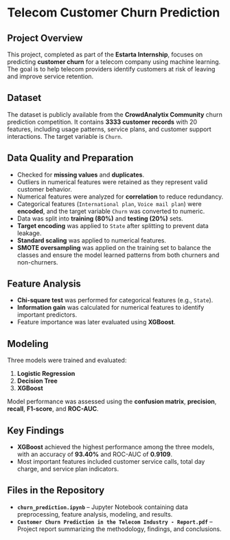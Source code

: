# Telecom Customer Churn Prediction

## Project Overview
This project, completed as part of the **Estarta Internship**, focuses on predicting **customer churn** for a telecom company using machine learning. The goal is to help telecom providers identify customers at risk of leaving and improve service retention.

## Dataset
The dataset is publicly available from the **CrowdAnalytix Community** churn prediction competition. It contains **3333 customer records** with 20 features, including usage patterns, service plans, and customer support interactions. The target variable is `Churn`.

## Data Quality and Preparation
- Checked for **missing values** and **duplicates**.  
- Outliers in numerical features were retained as they represent valid customer behavior.  
- Numerical features were analyzed for **correlation** to reduce redundancy.  
- Categorical features (`International plan`, `Voice mail plan`) were **encoded**, and the target variable `Churn` was converted to numeric.  
- Data was split into **training (80%)** and **testing (20%)** sets.  
- **Target encoding** was applied to `State` after splitting to prevent data leakage.  
- **Standard scaling** was applied to numerical features.  
- **SMOTE oversampling** was applied on the training set to balance the classes and ensure the model learned patterns from both churners and non-churners.

## Feature Analysis
- **Chi-square test** was performed for categorical features (e.g., `State`).  
- **Information gain** was calculated for numerical features to identify important predictors.  
- Feature importance was later evaluated using **XGBoost**.

## Modeling
Three models were trained and evaluated:  
1. **Logistic Regression**  
2. **Decision Tree**  
3. **XGBoost**  

Model performance was assessed using the **confusion matrix**, **precision**, **recall**, **F1-score**, and **ROC-AUC**.

## Key Findings
- **XGBoost** achieved the highest performance among the three models, with an accuracy of **93.40%** and ROC-AUC of **0.9109**.  
- Most important features included customer service calls, total day charge, and service plan indicators.  

## Files in the Repository
- **`churn_prediction.ipynb`** – Jupyter Notebook containing data preprocessing, feature analysis, modeling, and results.  
- **`Customer Churn Prediction in the Telecom Industry - Report.pdf`** – Project report summarizing the methodology, findings, and conclusions.  
